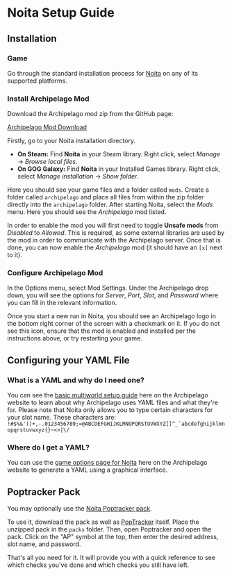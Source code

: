 # Noita Setup Guide

## Installation

### Game

Go through the standard installation process for [Noita](https://noitagame.com/) on any of its supported platforms.

### Install Archipelago Mod

Download the Archipelago mod zip from the GitHub page:

[Archipelago Mod Download](https://github.com/DaftBrit/NoitaArchipelago/releases/latest)

Firstly, go to your Noita installation directory.

* **On Steam:** Find **Noita** in your Steam library. Right click, select *Manage* → *Browse local files*.
* **On GOG Galaxy:** Find **Noita** in your Installed Games library. Right click, select *Manage installation* →
*Show folder*.

Here you should see your game files and a folder called `mods`. Create a folder called `archipelago` and place all files
from within the zip folder directly into the `archipelago` folder. After starting Noita, select the *Mods* menu. Here
you should see the *Archipelago* mod listed.

In order to enable the mod you will first need to toggle **Unsafe mods** from *Disabled* to *Allowed*. This is required,
as some external libraries are used by the mod in order to communicate with the Archipelago server. Once that is done,
you can now enable the *Archipelago* mod (it should have an `[x]` next to it).

### Configure Archipelago Mod

In the Options menu, select Mod Settings. Under the Archipelago drop down, you will see the options for *Server*,
*Port*, *Slot*, and *Password* where you can fill in the relevant information.

Once you start a new run in Noita, you should see an Archipelago logo in the bottom right corner of the screen with a 
checkmark on it. If you do not see this icon, ensure that the mod is enabled and installed per the instructions above, 
or try restarting your game.

## Configuring your YAML File

### What is a YAML and why do I need one?
You can see the [basic multiworld setup guide](/tutorial/Archipelago/setup/en) here on the Archipelago website to learn
about why Archipelago uses YAML files and what they're for.
Please note that Noita only allows you to type certain characters for your slot name.
These characters are: `` !#$%&'()+,-.0123456789;=@ABCDEFGHIJKLMNOPQRSTUVWXYZ[]^_`abcdefghijklmnopqrstuvwxyz{}~<>|\/``

### Where do I get a YAML?
You can use the [game options page for Noita](/games/Noita/player-options) here on the Archipelago website to
generate a YAML using a graphical interface.

## Poptracker Pack

You may optionally use the [Noita Poptracker pack](https://github.com/ScipioWright/Noita-poptracker/releases/latest).

To use it, download the pack as well as [PopTracker](https://github.com/black-sliver/PopTracker/releases) itself.
Place the unzipped pack in the `packs` folder. Then, open Poptracker and open the pack.
Click on the "AP" symbol at the top, then enter the desired address, slot name, and password.

That's all you need for it. It will provide you with a quick reference to see which checks you've done and
which checks you still have left.
